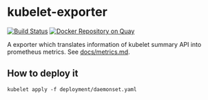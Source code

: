 # kubelet-exporter

[![Build Status](https://travis-ci.org/cofyc/kubelet-exporter.svg?branch=master)](https://travis-ci.org/cofyc/kubelet-exporter)
[![Docker Repository on Quay](https://quay.io/repository/cofyc/kubelet-exporter/status "Docker Repository on Quay")](https://quay.io/repository/cofyc/kubelet-exporter)

A exporter which translates information of kubelet summary API into prometheus
metrics. See [docs/metrics.md](docs/metrics.md).

## How to deploy it

```
kubelet apply -f deployment/daemonset.yaml
```
